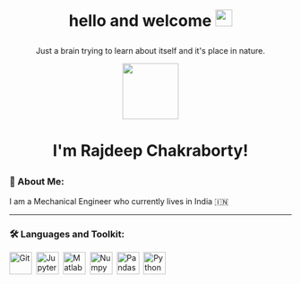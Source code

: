 
<h1>
<p align = "center">
  hello and welcome
  <img src="https://media.giphy.com/media/hvRJCLFzcasrR4ia7z/giphy.gif" width="30px"/>
</p>
</h1>

<!-- <h2> -->
<p align = "center">
  Just a brain trying to learn about itself and it's place in nature.
</p>

<div id="header" align="center">
  <img src="https://media.giphy.com/media/MB75OzWrpUMOWfBHg0/giphy.gif" width="100"/>
</div>
<!-- </h2> -->

<!-- <div id="header" align="center">
  <img src="https://media.giphy.com/media/IgLIVXrBcID9cExa6r/giphy.gif" width="200"/>
</div> -->


<h1>
<p align = 'center'>  
  I'm Rajdeep Chakraborty! 
</h1>
</p>

### 🧔 About Me:
I am a Mechanical Engineer who currently lives in India 🇮🇳

---

### 🛠️ Languages and Toolkit:

<div>
  <img scr="https://github.com/devicons/devicon/blob/master/icons/git/git-original.svg" title = "Git" alt = "Git" width = '40' height = '40' />&nbsp;
  <img scr="https://github.com/devicons/devicon/blob/master/icons/jupyter/jupyter-original.svg" title = "Jupyter" alt = "Jupyter" width = '40' height = '40' />&nbsp;
  <img scr="https://github.com/devicons/devicon/blob/master/icons/matlab/matlab-original.svg" title = "Matlab" alt = "Matlab" width = '40' height = '40' />&nbsp;
  <img scr="https://github.com/devicons/devicon/blob/master/icons/numpy/numpy-original-wordmark.svg" title = "Numpy" alt = "Numpy" width = "40" height = "40" />&nbsp;
  <img scr="https://github.com/devicons/devicon/blob/master/icons/pandas/pandas-original-wordmark.svg" title = "Pandas" alt = "Pandas" width = "40" height = "40" />&nbsp;
  <img scr="https://github.com/devicons/devicon/blob/master/icons/python/python-original-wordmark.svg" title = "Python" alt = "Python" width = "40" height="40" />&nbsp;
</div>  
